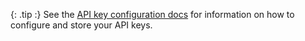 {: .tip :}
See the
[API key configuration docs](/docs/config/api-keys.html)
for information on how to configure and store your API keys.
